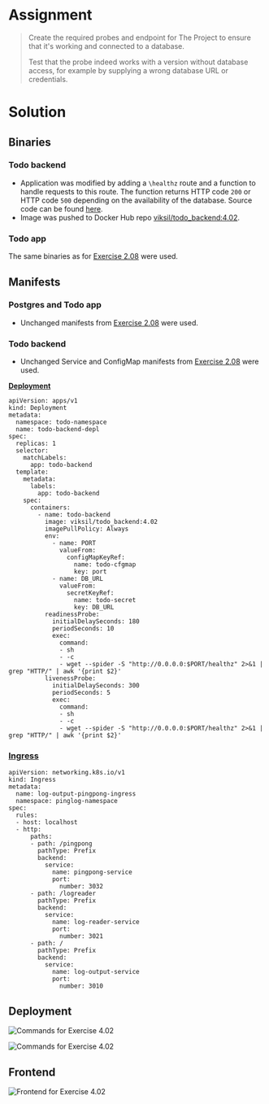 # Assignment

> Create the required probes and endpoint for The Project to ensure that it's working and connected to a database.
> 
> Test that the probe indeed works with a version without database access, for example by supplying a wrong database URL or credentials.

# Solution

## Binaries

### Todo backend

- Application was modified by adding a `\healthz` route and a function to handle requests to this route. The function returns HTTP code `200` or HTTP code `500` depending on the availability of the database. Source code can be found [here](https://github.com/VikSil/DevOps_with_Kubernetes/tree/trunk/Part4/Exercise_4.02/app/todo_backend).
- Image was pushed to Docker Hub repo [viksil/todo_backend:4.02](https://hub.docker.com/r/viksil/todo_backend/tags?name=4.02).

### Todo app

The same binaries as for [Exercise 2.08](https://github.com/VikSil/DevOps_with_Kubernetes/tree/trunk/Part2/Exercise_2.08) were used.

## Manifests

### Postgres and Todo app

- Unchanged manifests from [Exercise 2.08](https://github.com/VikSil/DevOps_with_Kubernetes/tree/trunk/Part2/Exercise_2.08) were used.

### Todo backend

- Unchanged Service and ConfigMap manifests from [Exercise 2.08](https://github.com/VikSil/DevOps_with_Kubernetes/tree/trunk/Part2/Exercise_2.08) were used.

**[Deployment](https://github.com/VikSil/DevOps_with_Kubernetes/tree/trunk/Part4/Exercise_4.02/manifests/todo_backend_deployment.yaml)**

```
apiVersion: apps/v1
kind: Deployment
metadata:
  namespace: todo-namespace
  name: todo-backend-depl
spec:
  replicas: 1
  selector:
    matchLabels:
      app: todo-backend
  template:
    metadata:
      labels:
        app: todo-backend
    spec:
      containers:
        - name: todo-backend
          image: viksil/todo_backend:4.02
          imagePullPolicy: Always
          env:
            - name: PORT
              valueFrom:
                configMapKeyRef:
                  name: todo-cfgmap
                  key: port
            - name: DB_URL
              valueFrom:
                secretKeyRef:
                  name: todo-secret
                  key: DB_URL
          readinessProbe:
            initialDelaySeconds: 180 
            periodSeconds: 10
            exec:
              command:
              - sh
              - -c
              - wget --spider -S "http://0.0.0.0:$PORT/healthz" 2>&1 | grep "HTTP/" | awk '{print $2}'
          livenessProbe:
            initialDelaySeconds: 300
            periodSeconds: 5 
            exec:
              command:
              - sh
              - -c
              - wget --spider -S "http://0.0.0.0:$PORT/healthz" 2>&1 | grep "HTTP/" | awk '{print $2}'
```

### [Ingress](https://github.com/VikSil/DevOps_with_Kubernetes/tree/trunk/Part4/Exercise_4.02/manifests/shared_ingress.yaml)

```
apiVersion: networking.k8s.io/v1
kind: Ingress
metadata:
  name: log-output-pingpong-ingress
  namespace: pinglog-namespace
spec:
  rules:
  - host: localhost
  - http:
      paths:
      - path: /pingpong
        pathType: Prefix
        backend:
          service:
            name: pingpong-service
            port:
              number: 3032
      - path: /logreader
        pathType: Prefix
        backend:
          service:
            name: log-reader-service
            port:
              number: 3021
      - path: /
        pathType: Prefix
        backend:
          service:
            name: log-output-service
            port:
              number: 3010
```

## Deployment

![Commands for Exercise 4.02](https://raw.githubusercontent.com/VikSil/DevOps_with_Kubernetes/refs/heads/trunk/Part4/Exercise_4.02/Exercise_4.02_commands.png)

![Commands for Exercise 4.02](https://raw.githubusercontent.com/VikSil/DevOps_with_Kubernetes/refs/heads/trunk/Part4/Exercise_4.02/Exercise_4.02_commands2.png)

## Frontend

![Frontend for Exercise 4.02](https://raw.githubusercontent.com/VikSil/DevOps_with_Kubernetes/refs/heads/trunk/Part4/Exercise_4.02/Exercise_4.02_frontend.png)
